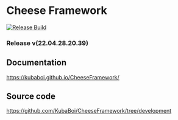 # Cheese Framework

[![Release Build](https://github.com/KubaBoi/CheeseFramework/actions/workflows/realeaseDate.yml/badge.svg?branch=main)](https://github.com/KubaBoi/CheeseFramework/actions/workflows/realeaseDate.yml)

### Release v(22.04.28.20.39)

## Documentation

https://kubaboi.github.io/CheeseFramework/

## Source code

https://github.com/KubaBoi/CheeseFramework/tree/development